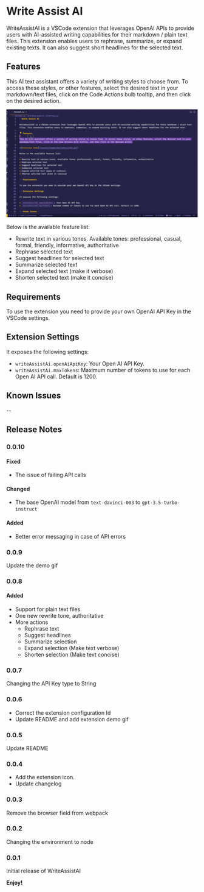 # Write Assist AI

WriteAssistAI is a VSCode extension that leverages OpenAI APIs to provide users with AI-assisted writing capabilities for their markdown / plain text files. This extension enables users to rephrase, summarize, or expand existing texts. It can also suggest short headlines for the selected text.

## Features

This AI text assistant offers a variety of writing styles to choose from. To access these styles, or other features, select the desired text in your markdown/text files, click on the Code Actions bulb tooltip, and then click on the desired action.

![Extension Demo](/assets/images/WriteAssistAiDemo.gif)

Below is the available feature list:

* Rewrite text in various tones. Available tones: professional, casual, formal, friendly, informative, authoritative
* Rephrase selected text
* Suggest headlines for selected text
* Summarize selected text
* Expand selected text (make it verbose)
* Shorten selected text (make it concise)

## Requirements

To use the extension you need to provide your own OpenAI API Key in the VSCode settings.

## Extension Settings

It exposes the following settings:

* `writeAssistAi.openAiApiKey`: Your Open AI API Key.
* `writeAssistAi.maxTokens`: Maximum number of tokens to use for each Open AI API call. Default is 1200.

## Known Issues

--

## Release Notes

### 0.0.10

#### Fixed

* The issue of failing API calls
  
#### Changed

* The base OpenAI model from `text-davinci-003` to `gpt-3.5-turbo-instruct`

#### Added

* Better error messaging in case of API errors

### 0.0.9

Update the demo gif

### 0.0.8

#### Added

* Support for plain text files
* One new rewrite tone, authoritative
* More actions
  * Rephrase text
  * Suggest headlines
  * Summarize selection
  * Expand selection (Make text verbose)
  * Shorten selection (Make text concise)

### 0.0.7

Changing the API Key type to String

### 0.0.6

* Correct the extension configuration Id
* Update README and add extension demo gif
  
### 0.0.5

Update README

### 0.0.4

* Add the extension icon.
* Update changelog

### 0.0.3

Remove the browser field from webpack

### 0.0.2

Changing the environment to node

### 0.0.1

Initial release of WriteAssistAI

**Enjoy!**
